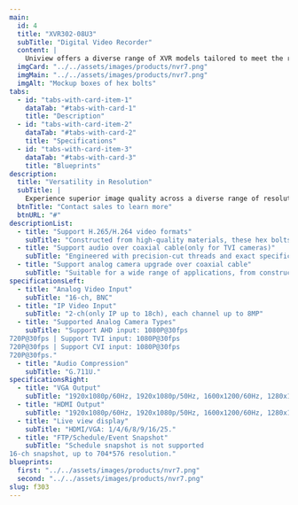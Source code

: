 ```yaml
---
main:
  id: 4
  title: "XVR302-08U3"
  subTitle: "Digital Video Recorder"
  content: |
    Uniview offers a diverse range of XVR models tailored to meet the requirements of different scenarios, whether it's for project-based needs or home use. You can easily find a product that satisfies you, ensuring both project and personal satisfaction.
  imgCard: "../../assets/images/products/nvr7.png"
  imgMain: "../../assets/images/products/nvr7.png"
  imgAlt: "Mockup boxes of hex bolts"
tabs:
  - id: "tabs-with-card-item-1"
    dataTab: "#tabs-with-card-1"
    title: "Description"
  - id: "tabs-with-card-item-2"
    dataTab: "#tabs-with-card-2"
    title: "Specifications"
  - id: "tabs-with-card-item-3"
    dataTab: "#tabs-with-card-3"
    title: "Blueprints"
description:
  title: "Versatility in Resolution"
  subTitle: |
    Experience superior image quality across a diverse range of resolutions, from 2MP to 4K, ensuring exceptional visuals through our XVR product line..
  btnTitle: "Contact sales to learn more"
  btnURL: "#"
descriptionList:
  - title: "Support H.265/H.264 video formats"
    subTitle: "Constructed from high-quality materials, these hex bolts are built to withstand heavy loads and tough conditions."
  - title: "Support audio over coaxial cable(only for TVI cameras)"
    subTitle: "Engineered with precision-cut threads and exact specifications, ensuring a tight and secure fit every time."
  - title: "Support analog camera upgrade over coaxial cable"
    subTitle: "Suitable for a wide range of applications, from construction to machinery, providing versatile fastening solutions."
specificationsLeft:
  - title: "Analog Video Input"
    subTitle: "16-ch, BNC"
  - title: "IP Video Input"
    subTitle: "2-ch(only IP up to 18ch), each channel up to 8MP"
  - title: "Supported Analog Camera Types"
    subTitle: "Support AHD input: 1080P@30fps
720P@30fps | Support TVI input: 1080P@30fps
720P@30fps | Support CVI input: 1080P@30fps
720P@30fps."
  - title: "Audio Compression"
    subTitle: "G.711U."
specificationsRight:
  - title: "VGA Output"
    subTitle: "1920x1080p/60Hz, 1920x1080p/50Hz, 1600x1200/60Hz, 1280x1024/60Hz, 1280x720/60Hz, 1024x768/60Hz."
  - title: "HDMI Output"
    subTitle: "1920x1080p/60Hz, 1920x1080p/50Hz, 1600x1200/60Hz, 1280x1024/60Hz, 1280x720/60Hz, 1024x768/60Hz."
  - title: "Live view display"
    subTitle: "HDMI/VGA: 1/4/6/8/9/16/25."
  - title: "FTP/Schedule/Event Snapshot"
    subTitle: "Schedule snapshot is not supported
16-ch snapshot, up to 704*576 resolution."
blueprints:
  first: "../../assets/images/products/nvr7.png"
  second: "../../assets/images/products/nvr7.png"
slug: f303    
---
```

